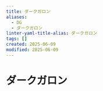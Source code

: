 ```yaml
---
title: ダークガロン
aliases:
  - DG
  - ダークガロン
linter-yaml-title-alias: ダークガロン
tags: []
created: 2025-06-09
modified: 2025-06-09
---
```


# ダークガロン
